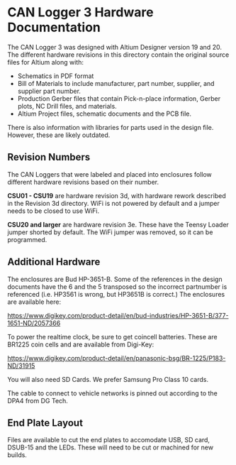# CAN Logger 3 Hardware Documentation
The CAN Logger 3 was designed with Altium Designer version 19 and 20. The different hardware revisions in this directory contain the original source files for Altium along with:

* Schematics in PDF format
* Bill of Materials to include manufacturer, part number, supplier, and supplier part number. 
* Production Gerber files that contain Pick-n-place information, Gerber plots, NC Drill files, and materials.
* Altium Project files, schematic documents and the PCB file.

There is also information with libraries for parts used in the design file. However, these are likely outdated.

## Revision Numbers
The CAN Loggers that were labeled and placed into enclosures follow different hardware revisions based on their number.

**CSU01 - CSU19** are hardware revision 3d, with hardware rework described in the Revision 3d directory. WiFi is not powered by default and a jumper needs to be closed to use WiFi.

**CSU20 and larger** are hardware revision 3e. These have the Teensy Loader jumper shorted by default. The WiFi jumper was removed, so it can be programmed.

## Additional Hardware
The enclosures are Bud HP-3651-B. Some of the references in the design documents have the 6 and the 5 transposed so the incorrect partnumber is referenced (i.e. HP3561 is wrong, but HP3651B is correct.) The enclosures are available here:

https://www.digikey.com/product-detail/en/bud-industries/HP-3651-B/377-1651-ND/2057366

To power the realtime clock, be sure to get coincell batteries. These are BR1225 coin cells and are available from Digi-Key:

https://www.digikey.com/product-detail/en/panasonic-bsg/BR-1225/P183-ND/31915

You will also need SD Cards. We prefer Samsung Pro Class 10 cards.

The cable to connect to vehicle networks is pinned out according to the DPA4 from DG Tech.

## End Plate Layout
Files are available to cut the end plates to accomodate USB, SD card, DSUB-15 and the LEDs. These will need to be cut or machined for new builds. 
